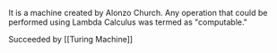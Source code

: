 It is a machine created by Alonzo Church.
Any operation that could be performed using Lambda Calculus was termed as "computable."

Succeeded by [[Turing Machine]]